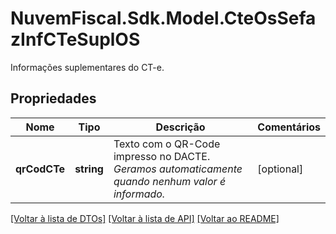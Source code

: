 # NuvemFiscal.Sdk.Model.CteOsSefazInfCTeSuplOS
Informações suplementares do CT-e.

## Propriedades

Nome | Tipo | Descrição | Comentários
------------ | ------------- | ------------- | -------------
**qrCodCTe** | **string** | Texto com o QR-Code impresso no DACTE.    *Geramos automaticamente quando nenhum valor é informado.* | [optional] 

[[Voltar à lista de DTOs]](../README.md#documentation-for-models) [[Voltar à lista de API]](../README.md#documentation-for-api-endpoints) [[Voltar ao README]](../README.md)

